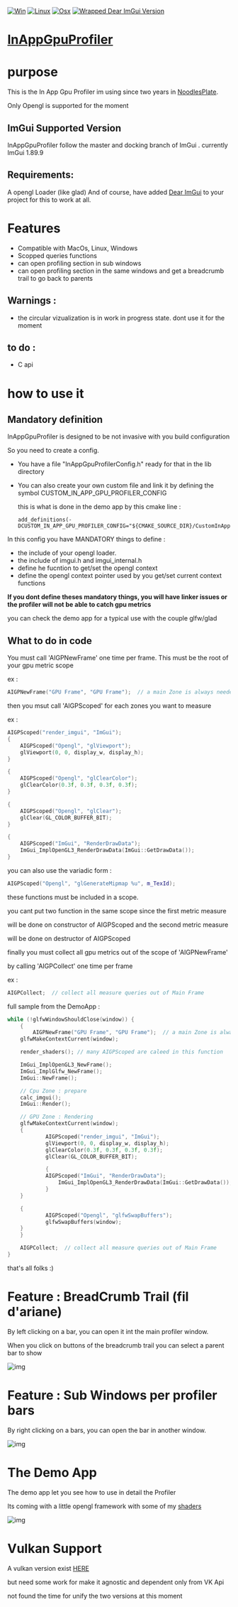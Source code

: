 [![Win](https://github.com/aiekick/InAppGpuProfiler/actions/workflows/Win.yml/badge.svg)](https://github.com/aiekick/InAppGpuProfiler/actions/workflows/Win.yml)
[![Linux](https://github.com/aiekick/InAppGpuProfiler/actions/workflows/Linux.yml/badge.svg)](https://github.com/aiekick/InAppGpuProfiler/actions/workflows/Linux.yml)
[![Osx](https://github.com/aiekick/InAppGpuProfiler/actions/workflows/Osx.yml/badge.svg)](https://github.com/aiekick/InAppGpuProfiler/actions/workflows/Osx.yml)
[![Wrapped Dear ImGui Version](https://img.shields.io/badge/Dear%20ImGui%20Version-1.89.9-blue.svg)](https://github.com/ocornut/imgui)

# [InAppGpuProfiler](https://github.com/aiekick/InAppGpuProfiler)

# purpose

This is the In App Gpu Profiler im using since two years in [NoodlesPlate](https://github.com/aiekick/NoodlesPlate).

Only Opengl is supported for the moment

## ImGui Supported Version

InAppGpuProfiler follow the master and docking branch of ImGui . currently ImGui 1.89.9

## Requirements:

A opengl Loader (like glad)
And of course, have added [Dear ImGui](https://github.com/ocornut/imgui) to your project for this to work at all.

# Features

- Compatible with MacOs, Linux, Windows
- Scopped queries functions
- can open profiling section in sub windows
- can open profiling section in the same windows and get a breadcrumb trail to go back to parents

## Warnings : 
- the circular vizualization is in work in progress state. dont use it for the moment

## to do :
- C api

# how to use it

## Mandatory definition

InAppGpuProfiler is designed to be not invasive with you build configuration

So you need to create a config.

* You have a file "InAppGpuProfilerConfig.h" ready for that in the lib directory
* You can also create your own custom file and link it by defining the symbol CUSTOM_IN_APP_GPU_PROFILER_CONFIG

  this is what is done in the demo app by this cmake line :
  ```
  add_definitions(-DCUSTOM_IN_APP_GPU_PROFILER_CONFIG="${CMAKE_SOURCE_DIR}/CustomInAppGpuProfiler.h")
  ```

In this config you have MANDATORY things to define :
- the include of your opengl loader.
- the include of imgui.h and imgui_internal.h
- define he fucntion to get/set the opengl context
- define the opengl context pointer used by you get/set current context functions

**If you dont define theses mandatory things, you will have linker issues or the profiler will not be able to catch gpu metrics**

you can check the demo app for a typical use with the couple glfw/glad
 
## What to do in code

You must call 'AIGPNewFrame' one time per frame. 
This must be the root of your gpu metric scope

ex :
```cpp
AIGPNewFrame("GPU Frame", "GPU Frame");  // a main Zone is always needed                
```

then you msut call 'AIGPScoped' for each zones you want to measure

ex :
```cpp
AIGPScoped("render_imgui", "ImGui");
{
	AIGPScoped("Opengl", "glViewport");
	glViewport(0, 0, display_w, display_h);
}

{
	AIGPScoped("Opengl", "glClearColor");
	glClearColor(0.3f, 0.3f, 0.3f, 0.3f);
}

{
	AIGPScoped("Opengl", "glClear");
	glClear(GL_COLOR_BUFFER_BIT);
}

{
	AIGPScoped("ImGui", "RenderDrawData");
	ImGui_ImplOpenGL3_RenderDrawData(ImGui::GetDrawData());
}     
```

you can also use the variadic form :

```cpp
AIGPScoped("Opengl", "glGenerateMipmap %u", m_TexId);
```

these functions must be included in a scope.

you cant put two function in the same scope since the first metric measure 

will be done on constructor of AIGPScoped and the second metric measure 

will be done on destructor of AIGPScoped

finally you must collect all gpu metrics out of the scope of 'AIGPNewFrame' 

by calling 'AIGPCollect' one time per frame

ex :
```cpp
AIGPCollect;  // collect all measure queries out of Main Frame               
```

full sample from the DemoApp :

```cpp 
while (!glfwWindowShouldClose(window)) {
    {
        AIGPNewFrame("GPU Frame", "GPU Frame");  // a main Zone is always needed
	glfwMakeContextCurrent(window);

	render_shaders(); // many AIGPScoped are caleed in this function

	ImGui_ImplOpenGL3_NewFrame();
	ImGui_ImplGlfw_NewFrame();
	ImGui::NewFrame();

	// Cpu Zone : prepare
	calc_imgui();
	ImGui::Render();

	// GPU Zone : Rendering
	glfwMakeContextCurrent(window);
	{
            AIGPScoped("render_imgui", "ImGui");
            glViewport(0, 0, display_w, display_h);
            glClearColor(0.3f, 0.3f, 0.3f, 0.3f);
            glClear(GL_COLOR_BUFFER_BIT);

            {
	        AIGPScoped("ImGui", "RenderDrawData");
                ImGui_ImplOpenGL3_RenderDrawData(ImGui::GetDrawData());
            }
	}

	{
            AIGPScoped("Opengl", "glfwSwapBuffers");
            glfwSwapBuffers(window);
	}
    }

    AIGPCollect;  // collect all measure queries out of Main Frame
}      
```

that's all folks :)

# Feature : BreadCrumb Trail (fil d'ariane)

By left clicking on a bar, you can open it int the main profiler window. 

When you click on buttons of the breadcrumb trail you can select a parent bar to show

![img](https://github.com/aiekick/InAppGpuProfiler/blob/DemoApp/doc/breadcrumbtrail.gif)

# Feature : Sub Windows per profiler bars

By right clicking on a bars, you can open the bar in another window.

![img](https://github.com/aiekick/InAppGpuProfiler/blob/DemoApp/doc/sub_windows.gif)

# The Demo App

The demo app let you see how to use in detail the Profiler

Its coming with a little opengl framework with some of my [shaders](https://www.shadertoy.com/user/aiekick)

![img](https://github.com/aiekick/InAppGpuProfiler/blob/DemoApp/doc/thumbnail.png)

# Vulkan Support

A vulkan version exist [HERE](https://github.com/aiekick/Gaia/blob/f7eb02beac1ee54e085a8e73387a782b329fa7f8/src/Gui/VulkanProfiler.cpp)

but need some work for make it agnostic and dependent only from VK Api

not found the time for unify the two versions at this moment
